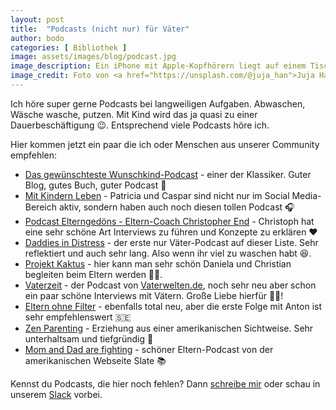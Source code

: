 ```yaml
---
layout: post
title:  "Podcasts (nicht nur) für Väter"
author: bodo
categories: [ Bibliothek ]
image: assets/images/blog/podcast.jpg
image_description: Ein iPhone mit Apple-Kopfhörern liegt auf einem Tisch. Daneben eine Tasse mit Kaffee.
image_credit: Foto von <a href="https://unsplash.com/@juja_han">Juja Han</a>
---
```


Ich höre super gerne Podcasts bei langweiligen Aufgaben. Abwaschen, Wäsche wasche, putzen. Mit Kind wird das ja quasi zu einer Dauerbeschäftigung 😉. Entsprechend viele Podcasts höre ich.

Hier kommen jetzt ein paar die ich oder Menschen aus unserer Community empfehlen:

* [Das gewünschteste Wunschkind-Podcast](https://www.gewuenschtestes-wunschkind.de/p/podcast.html)  - einer der Klassiker. Guter Blog, gutes Buch, guter Podcast 🤗
* [Mit Kindern Leben](https://mkl.wtf/) - Patricia und Caspar sind nicht nur im Social Media-Bereich aktiv, sondern haben auch noch diesen tollen Podcast 🎧
* [Podcast Elterngedöns - Eltern-Coach Christopher End](https://christopher-end.de/podcast-elterngedoens/) - Christoph hat eine sehr schöne Art Interviews zu führen und Konzepte zu erklären ❤️
* [Daddies in Distress](http://did-podcast.de/) - der erste nur Väter-Podcast auf dieser Liste. Sehr reflektiert und auch sehr lang. Also wenn ihr viel zu waschen habt 😆.
* [Projekt Kaktus](https://projektkaktus.de/) - hier kann man sehr schön Daniela und Christian begleiten beim Eltern werden 👶🏻.
* [Vaterzeit](http://vaterzeit.rocks) - der Podcast von [Vaterwelten.de](https://vaterwelten.de/), noch sehr neu aber schon ein paar schöne Interviews mit Vätern. Große Liebe hierfür 👨‍👧!
* [Eltern ohne Filter](https://www.br.de/mediathek/podcast/eltern-ohne-filter/821) - ebenfalls total neu, aber die erste Folge mit Anton ist sehr empfehlenswert 🇸🇪
* [Zen Parenting](https://zenparentingradio.com/) - Erziehung aus einer amerikanischen Sichtweise. Sehr unterhaltsam und tiefgründig 🍼
* [Mom and Dad are fighting](https://slate.com/podcasts/mom-and-dad-are-fighting) - schöner Eltern-Podcast von der amerikanischen Webseite Slate 📚

Kennst du Podcasts, die hier noch fehlen? Dann [schreibe mir](/contact) oder schau in unserem [Slack](/pages/slack) vorbei.
